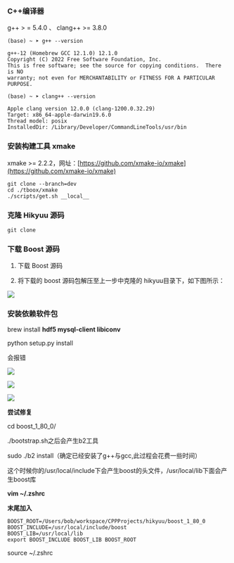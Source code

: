 ### C++编译器

g++ > = 5.4.0 、 clang++ >= 3.8.0

```
(base) ~ ➤ g++ --version                                                                                               
g++-12 (Homebrew GCC 12.1.0) 12.1.0
Copyright (C) 2022 Free Software Foundation, Inc.
This is free software; see the source for copying conditions.  There is NO
warranty; not even for MERCHANTABILITY or FITNESS FOR A PARTICULAR PURPOSE.

(base) ~ ➤ clang++ --version                                                                                           
Apple clang version 12.0.0 (clang-1200.0.32.29)
Target: x86_64-apple-darwin19.6.0
Thread model: posix
InstalledDir: /Library/Developer/CommandLineTools/usr/bin
```

### 安装构建工具 xmake

xmake >= 2.2.2，网址：[https://github.com/xmake-io/xmake](https://github.com/xmake-io/xmake)

```
git clone --branch=dev 
cd ./tboox/xmake
./scripts/get.sh __local__
```

### 克隆 Hikyuu 源码

```
git clone 
```

### 下载 Boost 源码

1. 下载 Boost 源码 

1. 将下载的 boost 源码包解压至上一步中克隆的 hikyuu目录下，如下图所示：

![](https://gitee.com/hxc8/images5/raw/master/img/202407172333694.jpg)

### 安装依赖软件包

brew install **hdf5 mysql-client libiconv**

python setup.py install

会报错

![](https://gitee.com/hxc8/images5/raw/master/img/202407172333403.jpg)

![](https://gitee.com/hxc8/images5/raw/master/img/202407172333774.jpg)

![](https://gitee.com/hxc8/images5/raw/master/img/202407172333471.jpg)

**尝试修复**

cd boost_1_80_0/

./bootstrap.sh之后会产生b2工具

sudo ./b2 install（确定已经安装了g++与gcc,此过程会花费一些时间）

这个时候你的/usr/local/include下会产生boost的头文件，/usr/local/lib下面会产生boost库

**vim ~/.zshrc**

**末尾加入**

```
BOOST_ROOT=/Users/bob/workspace/CPPProjects/hikyuu/boost_1_80_0
BOOST_INCLUDE=/usr/local/include/boost
BOOST_LIB=/usr/local/lib
export BOOST_INCLUDE BOOST_LIB BOOST_ROOT
```

source ~/.zshrc